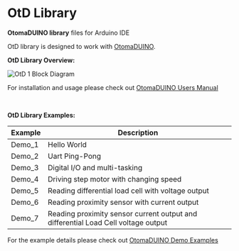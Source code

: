 # OtD Library
**OtomaDUINO library** files for Arduino IDE

OtD library is designed to work with [OtomaDUINO](https://www.ml-vpn.com/en/others_OtD.html).


<p align="left">
  <strong>OtD Library Overview:</strong>
</p>

![OtD 1 Block Diagram](https://www.ml-vpn.com/en/media/img/otd%20-%20arduino%20lib%20api%20-%20color.png)

For installation and usage please check out [OtomaDUINO Users Manual](https://www.ml-vpn.com/en/media/docs/OtD%20User%20Manual%20EN%20web.pdf)

</br>
<p align="left">
  <strong>OtD Library Examples:</strong>
</p>

Example | Description 
--- | --- 
Demo_1 | Hello World
Demo_2 | Uart Ping-Pong
Demo_3 | Digital I/O and multi-tasking
Demo_4 | Driving step motor with changing speed
Demo_5 | Reading differential load cell with voltage output
Demo_6 | Reading proximity sensor with current output
Demo_7 | Reading proximity sensor current output and differential Load Cell voltage output

For the example details please check out [OtomaDUINO Demo Examples](https://www.ml-vpn.com/en/media/docs/OtD%20Demo%20Examples%20EN%20web.pdf)
